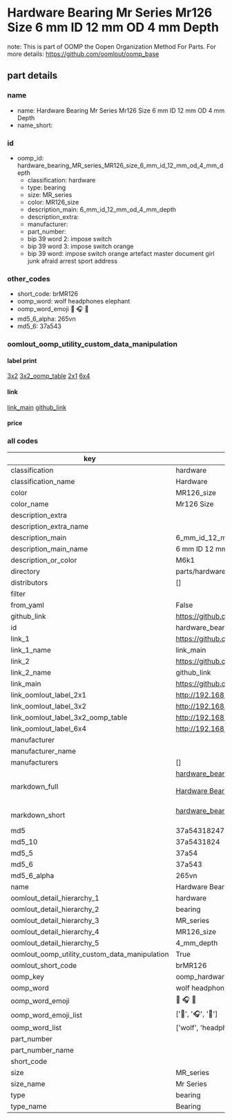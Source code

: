 # Hardware Bearing Mr Series Mr126 Size 6 mm ID 12 mm OD 4 mm Depth  

note: This is part of OOMP the Oopen Organization Method For Parts. For more details: https://github.com/oomlout/oomp_base

##  part details





### name
* name: Hardware Bearing Mr Series Mr126 Size 6 mm ID 12 mm OD 4 mm Depth
* name_short: 
### id
* oomp_id: hardware_bearing_MR_series_MR126_size_6_mm_id_12_mm_od_4_mm_depth
  * classification: hardware
  * type: bearing
  * size: MR_series
  * color: MR126_size
  * description_main: 6_mm_id_12_mm_od_4_mm_depth
  * description_extra: 
  * manufacturer: 
  * part_number: 
  * bip 39 word 2: impose switch
  * bip 39 word 3: impose switch orange
  * bip 39 word: impose switch orange artefact master document girl junk afraid arrest sport address

### other_codes
* short_code: brMR126
* oomp_word: wolf headphones elephant
* oomp_word_emoji :wolf: :headphones: :elephant:
* md5_6_alpha: 265vn
* md5_6: 37a543






### oomlout_oomp_utility_custom_data_manipulation
#### label print
[3x2](http://192.168.1.245:1112/?label=oomp%20265vn)
[3x2_oomp_table](http://192.168.1.107:1112/?label=oomp%20265vn)
[2x1](http://192.168.1.242:1112/?label=oomp%20265vn)
[6x4](http://192.168.1.55:1112/?label=oomp%20265vn)    

#### link

[link_main](https://github.com/oomlout/oomlout_oomp_current_version_messy/tree/main/parts/hardware_bearing_MR_series_MR126_size_6_mm_id_12_mm_od_4_mm_depth) [github_link](https://github.com/oomlout/oomlout_oomp_part_src/tree/main/parts/hardware_bearing_MR_series_MR126_size_6_mm_id_12_mm_od_4_mm_depth)                             

#### price







### all codes 
| key | value |  
| --- | --- |  
| classification | hardware |  
| classification_name | Hardware |  
| color | MR126_size |  
| color_name | Mr126 Size |  
| description_extra |  |  
| description_extra_name |  |  
| description_main | 6_mm_id_12_mm_od_4_mm_depth |  
| description_main_name | 6 mm ID 12 mm OD 4 mm Depth |  
| description_or_color | M6k1 |  
| directory | parts/hardware_bearing_MR_series_MR126_size_6_mm_id_12_mm_od_4_mm_depth |  
| distributors | [] |  
| filter |  |  
| from_yaml | False |  
| github_link | https://github.com/oomlout/oomlout_oomp_part_src/tree/main/parts/hardware_bearing_MR_series_MR126_size_6_mm_id_12_mm_od_4_mm_depth |  
| id | hardware_bearing_MR_series_MR126_size_6_mm_id_12_mm_od_4_mm_depth |  
| link_1 | https://github.com/oomlout/oomlout_oomp_current_version_messy/tree/main/parts/hardware_bearing_MR_series_MR126_size_6_mm_id_12_mm_od_4_mm_depth |  
| link_1_name | link_main |  
| link_2 | https://github.com/oomlout/oomlout_oomp_part_src/tree/main/parts/hardware_bearing_MR_series_MR126_size_6_mm_id_12_mm_od_4_mm_depth |  
| link_2_name | github_link |  
| link_main | https://github.com/oomlout/oomlout_oomp_current_version_messy/tree/main/parts/hardware_bearing_MR_series_MR126_size_6_mm_id_12_mm_od_4_mm_depth |  
| link_oomlout_label_2x1 | http://192.168.1.242:1112/?label=oomp%20265vn |  
| link_oomlout_label_3x2 | http://192.168.1.245:1112/?label=oomp%20265vn |  
| link_oomlout_label_3x2_oomp_table | http://192.168.1.107:1112/?label=oomp%20265vn |  
| link_oomlout_label_6x4 | http://192.168.1.55:1112/?label=oomp%20265vn |  
| manufacturer |  |  
| manufacturer_name |  |  
| manufacturers | [] |  
| markdown_full | [hardware_bearing_MR_series_MR126_size_6_mm_id_12_mm_od_4_mm_depth](https://github.com/oomlout/oomlout_oomp_current_version_messy/tree/main/parts/hardware_bearing_MR_series_MR126_size_6_mm_id_12_mm_od_4_mm_depth)<br>[](https://github.com/oomlout/oomlout_oomp_current_version_messy/tree/main/parts/hardware_bearing_MR_series_MR126_size_6_mm_id_12_mm_od_4_mm_depth)<br>[Hardware Bearing Mr Series Mr126 Size 6 Mm Id 12 Mm Od 4 Mm Depth](https://github.com/oomlout/oomlout_oomp_current_version_messy/tree/main/parts/hardware_bearing_MR_series_MR126_size_6_mm_id_12_mm_od_4_mm_depth)<br><br> |  
| markdown_short | [hardware_bearing_MR_series_MR126_size_6_mm_id_12_mm_od_4_mm_depth](https://github.com/oomlout/oomlout_oomp_current_version_messy/tree/main/parts/hardware_bearing_MR_series_MR126_size_6_mm_id_12_mm_od_4_mm_depth)<br><br> |  
| md5 | 37a5431824794c4901c450cf37b70b8f |  
| md5_10 | 37a5431824 |  
| md5_5 | 37a54 |  
| md5_6 | 37a543 |  
| md5_6_alpha | 265vn |  
| name | Hardware Bearing Mr Series Mr126 Size 6 mm ID 12 mm OD 4 mm Depth |  
| oomlout_detail_hierarchy_1 | hardware |  
| oomlout_detail_hierarchy_2 | bearing |  
| oomlout_detail_hierarchy_3 | MR_series |  
| oomlout_detail_hierarchy_4 | MR126_size |  
| oomlout_detail_hierarchy_5 | 4_mm_depth |  
| oomlout_oomp_utility_custom_data_manipulation | True |  
| oomlout_short_code | brMR126 |  
| oomp_key | oomp_hardware_bearing_MR_series_MR126_size_6_mm_id_12_mm_od_4_mm_depth |  
| oomp_word | wolf headphones elephant |  
| oomp_word_emoji | :wolf: :headphones: :elephant: |  
| oomp_word_emoji_list | [':wolf:', ':headphones:', ':elephant:'] |  
| oomp_word_list | ['wolf', 'headphones', 'elephant'] |  
| part_number |  |  
| part_number_name |  |  
| short_code |  |  
| size | MR_series |  
| size_name | Mr Series |  
| type | bearing |  
| type_name | Bearing |  
